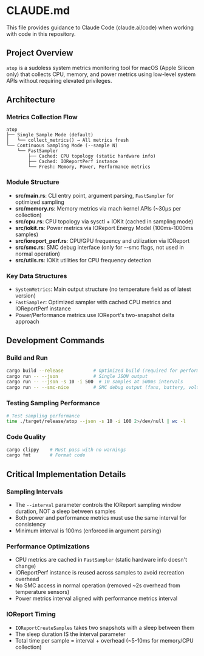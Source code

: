 # CLAUDE.md

This file provides guidance to Claude Code (claude.ai/code) when working with code in this repository.

## Project Overview

`atop` is a sudoless system metrics monitoring tool for macOS (Apple Silicon only) that collects CPU, memory, and power metrics using low-level system APIs without requiring elevated privileges.

## Architecture

### Metrics Collection Flow

```
atop
├── Single Sample Mode (default)
│   └── collect_metrics() → All metrics fresh
└── Continuous Sampling Mode (--sample N)
    └── FastSampler
        ├── Cached: CPU topology (static hardware info)
        ├── Cached: IOReportPerf instance
        └── Fresh: Memory, Power, Performance metrics
```

### Module Structure

- **src/main.rs**: CLI entry point, argument parsing, `FastSampler` for optimized sampling
- **src/memory.rs**: Memory metrics via mach kernel APIs (~30µs per collection)
- **src/cpu.rs**: CPU topology via sysctl + IOKit (cached in sampling mode)
- **src/iokit.rs**: Power metrics via IOReport Energy Model (100ms-1000ms samples)
- **src/ioreport_perf.rs**: CPU/GPU frequency and utilization via IOReport
- **src/smc.rs**: SMC debug interface (only for --smc flags, not used in normal operation)
- **src/utils.rs**: IOKit utilities for CPU frequency detection

### Key Data Structures

- `SystemMetrics`: Main output structure (no temperature field as of latest version)
- `FastSampler`: Optimized sampler with cached CPU metrics and IOReportPerf instance
- Power/Performance metrics use IOReport's two-snapshot delta approach

## Development Commands

### Build and Run

```bash
cargo build --release           # Optimized build (required for performance testing)
cargo run -- --json             # Single JSON output
cargo run -- --json -s 10 -i 500  # 10 samples at 500ms intervals  
cargo run -- --smc-nice         # SMC debug output (fans, battery, voltage)
```

### Testing Sampling Performance

```bash
# Test sampling performance
time ./target/release/atop --json -s 10 -i 100 2>/dev/null | wc -l
```

### Code Quality

```bash
cargo clippy    # Must pass with no warnings
cargo fmt       # Format code
```

## Critical Implementation Details

### Sampling Intervals
- The `--interval` parameter controls the IOReport sampling window duration, NOT a sleep between samples
- Both power and performance metrics must use the same interval for consistency
- Minimum interval is 100ms (enforced in argument parsing)

### Performance Optimizations
- CPU metrics are cached in `FastSampler` (static hardware info doesn't change)
- IOReportPerf instance is reused across samples to avoid recreation overhead
- No SMC access in normal operation (removed ~2s overhead from temperature sensors)
- Power metrics interval aligned with performance metrics interval

### IOReport Timing
- `IOReportCreateSamples` takes two snapshots with a sleep between them
- The sleep duration IS the interval parameter
- Total time per sample = interval + overhead (~5-10ms for memory/CPU collection)
